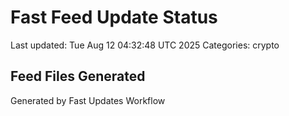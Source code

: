 # Fast Feed Update Status
Last updated: Tue Aug 12 04:32:48 UTC 2025
Categories: crypto

## Feed Files Generated

Generated by Fast Updates Workflow
